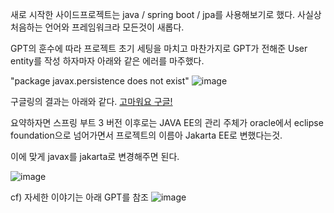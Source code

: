 새로 시작한 사이드프로젝트는 java / spring boot / jpa를 사용해보기로 했다.
사실상 처음하는 언어와 프레임워크라 모든것이 새롭다. 

GPT의 훈수에 따라 프로젝트 초기 세팅을 마치고 마찬가지로 GPT가 전해준 User entity를 작성 하자마자 아래와 같은 에러를 마주했다.

"package javax.persistence does not exist" 
![image](https://d1ccleacxg8gcm.cloudfront.net/JeongCheolLee/images/b2e3261bie48f.png)

구글링의 결과는 아래와 같다.
[고마워요 구글!](https://mkyong.com/spring-boot/spring-boot-package-javax-persistence-does-not-exist/)

요약하자면 스프링 부트 3 버전 이후로는 JAVA EE의 관리 주체가 oracle에서 eclipse foundation으로 넘어가면서 프로젝트의 이름아 Jakarta EE로 변했다는것.

이에 맞게 javax를 jakarta로 변경해주면 된다.

![image](https://d1ccleacxg8gcm.cloudfront.net/JeongCheolLee/images/48bbi490ede26.png)



cf) 자세한 이야기는 아래 GPT를 참조
![image](https://d1ccleacxg8gcm.cloudfront.net/JeongCheolLee/images/2f0695dcjhci7.png)

